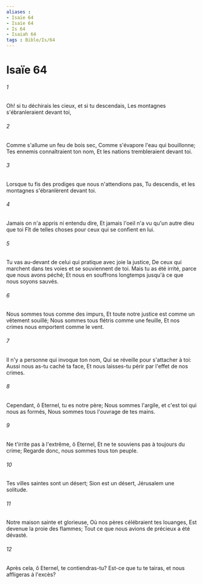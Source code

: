 ```yaml
---
aliases : 
- Isaïe 64
- Isaïe 64
- Is 64
- Isaiah 64
tags : Bible/Is/64
---
```


# Isaïe 64

###### 1
Oh! si tu déchirais les cieux, et si tu descendais, Les montagnes s'ébranleraient devant toi,
###### 2
Comme s'allume un feu de bois sec, Comme s'évapore l'eau qui bouillonne; Tes ennemis connaîtraient ton nom, Et les nations trembleraient devant toi.
###### 3
Lorsque tu fis des prodiges que nous n'attendions pas, Tu descendis, et les montagnes s'ébranlèrent devant toi.
###### 4
Jamais on n'a appris ni entendu dire, Et jamais l'oeil n'a vu qu'un autre dieu que toi Fît de telles choses pour ceux qui se confient en lui.
###### 5
Tu vas au-devant de celui qui pratique avec joie la justice, De ceux qui marchent dans tes voies et se souviennent de toi. Mais tu as été irrité, parce que nous avons péché; Et nous en souffrons longtemps jusqu'à ce que nous soyons sauvés.
###### 6
Nous sommes tous comme des impurs, Et toute notre justice est comme un vêtement souillé; Nous sommes tous flétris comme une feuille, Et nos crimes nous emportent comme le vent.
###### 7
Il n'y a personne qui invoque ton nom, Qui se réveille pour s'attacher à toi: Aussi nous as-tu caché ta face, Et nous laisses-tu périr par l'effet de nos crimes.
###### 8
Cependant, ô Eternel, tu es notre père; Nous sommes l'argile, et c'est toi qui nous as formés, Nous sommes tous l'ouvrage de tes mains.
###### 9
Ne t'irrite pas à l'extrême, ô Eternel, Et ne te souviens pas à toujours du crime; Regarde donc, nous sommes tous ton peuple.
###### 10
Tes villes saintes sont un désert; Sion est un désert, Jérusalem une solitude.
###### 11
Notre maison sainte et glorieuse, Où nos pères célébraient tes louanges, Est devenue la proie des flammes; Tout ce que nous avions de précieux a été dévasté.
###### 12
Après cela, ô Eternel, te contiendras-tu? Est-ce que tu te tairas, et nous affligeras à l'excès?
